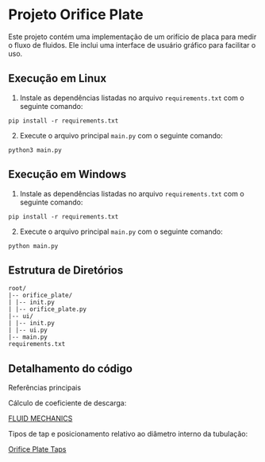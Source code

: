 # Projeto Orifice Plate

Este projeto contém uma implementação de um orifício de placa para medir o fluxo de fluidos. Ele inclui uma interface de usuário gráfico para facilitar o uso.

## Execução em Linux

1. Instale as dependências listadas no arquivo `requirements.txt` com o seguinte comando:

```shell
pip install -r requirements.txt
```

2. Execute o arquivo principal `main.py` com o seguinte comando:


```shell
python3 main.py
```

## Execução em Windows

1. Instale as dependências listadas no arquivo `requirements.txt` com o seguinte comando:

```shell
pip install -r requirements.txt
```

2. Execute o arquivo principal `main.py` com o seguinte comando:

```shell
python main.py
```


## Estrutura de Diretórios

```shell
root/
|-- orifice_plate/
| |-- init.py
| |-- orifice_plate.py
|-- ui/
| |-- init.py
| |-- ui.py
|-- main.py
requirements.txt
```

## Detalhamento do código

Referências principais

Cálculo de coeficiente de descarga:

[FLUID MECHANICS](http://ftp.demec.ufpr.br/disciplinas/TM240/Marchi/Bibliografia/White_2011_7ed_Fluid-Mechanics.pdf)

Tipos de tap e posicionamento relativo ao diâmetro interno da tubulação:

[Orifice Plate Taps](https://forumautomation.com/t/orifice-plate-taps/4982)